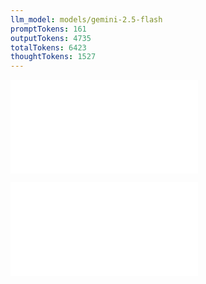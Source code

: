 ```yaml
---
llm_model: models/gemini-2.5-flash
promptTokens: 161
outputTokens: 4735
totalTokens: 6423
thoughtTokens: 1527
---
```


![@](steps/_.9f95f7fe.md)

![@](steps/response.9788b9df.md)